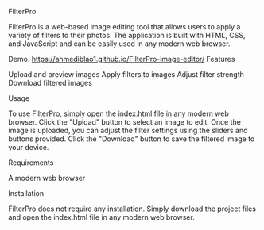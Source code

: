 FilterPro

FilterPro is a web-based image editing tool that allows users to apply a variety of filters to their photos. The application is built with HTML, CSS, and JavaScript and can be easily used in any modern web browser.

Demo.
https://ahmediblao1.github.io/FilterPro-image-editor/
Features

Upload and preview images
Apply filters to images
Adjust filter strength
Download filtered images

Usage

To use FilterPro, simply open the index.html file in any modern web browser.
Click the "Upload" button to select an image to edit. Once the image is uploaded,
you can adjust the filter settings using the sliders and buttons provided. Click the "Download" button to save the filtered image to your device.

Requirements

A modern web browser

Installation

FilterPro does not require any installation. Simply download the project files and open the index.html file in any modern web browser.





